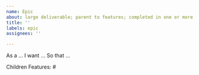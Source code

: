 ```yaml
---
name: Epic
about: large deliverable; parent to features; completed in one or more program increments
title: ''
labels: epic
assignees: ''

---
```


As a ...
I want ...
So that ...

Children Features: #
